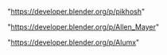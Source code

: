 "https://developer.blender.org/p/pikhosh"

"https://developer.blender.org/p/Allen_Mayer"

"https://developer.blender.org/p/Alumx"

 
